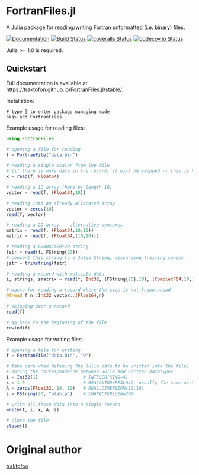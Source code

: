 # FortranFiles.jl

A Julia package for reading/writing Fortran unformatted (i.e. binary) files.

[![Documentation](https://img.shields.io/badge/docs-stable-blue.svg)](https://traktofon.github.io/FortranFiles.jl/stable/)
[![Build Status](https://travis-ci.org/JuliaData/FortranFiles.jl.svg?branch=master)](https://travis-ci.org/JuliaData/FortranFiles.jl)
[![coveralls Status](https://coveralls.io/repos/JuliaData/FortranFiles.jl/badge.svg?branch=master&service=github)](https://coveralls.io/github/JuliaData/FortranFiles.jl?branch=master)
[![codecov.io Status](http://codecov.io/github/JuliaData/FortranFiles.jl/coverage.svg?branch=master)](https://codecov.io/gh/JuliaData/FortranFiles.jl/branch/master)

Julia >= 1.0 is required.

## Quickstart ##

Full documentation is available at <https://traktofon.github.io/FortranFiles.jl/stable/>.

Installation:
```
# type ] to enter package managing mode
pkg> add FortranFiles
```

Example usage for reading files:
```julia
using FortranFiles

# opening a file for reading
f = FortranFile("data.bin")

# reading a single scalar from the file
# (if there is more data in the record, it will be skipped -- this is Fortran behavior)
x = read(f, Float64)

# reading a 1D array (here of length 10)
vector = read(f, (Float64,10))

# reading into an already allocated array
vector = zeros(10)
read(f, vector)

# reading a 2D array -- alternative syntaxes
matrix = read(f, (Float64,10,10))
matrix = read(f, (Float64,(10,10)))

# reading a CHARACTER*20 string
fstr = read(f, FString{20})
# convert this string to a Julia String, discarding trailing spaces
jstr = trimstring(fstr)

# reading a record with multiple data
i, strings, zmatrix = read(f, Int32, (FString{20},10), (ComplexF64,10,10))

# macro for reading a record where the size is not known ahead
@fread f n::Int32 vector::(Float64,n)

# skipping over a record
read(f)

# go back to the beginning of the file
rewind(f)
```

Example usage for writing files:
```julia
# opening a file for writing
f = FortranFile("data.bin", "w")

# take care when defining the Julia data to be written into the file,
# noting the correspondence between Julia and Fortran datatypes
i = Int32(1)                 # INTEGER(KIND=4)
x = 1.0                      # REAL(KIND=REAL64), usually the same as DOUBLE PRECISION
A = zeros(Float32, 10, 10)   # REAL,DIMENSION(10,10)
s = FString(20, "blabla")    # CHARACTER(LEN=20)

# write all these data into a single record
write(f, i, x, A, s)

# close the file
close(f)
```

# Original author

[traktofon](https://github.com/traktofon)
